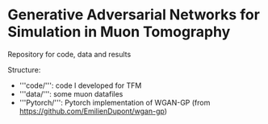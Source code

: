 # Generative Adversarial Networks for Simulation in Muon Tomography

Repository for code, data and results

Structure:

- '''code/''': code I developed for TFM
- '''data/''': some muon datafiles
- '''Pytorch/''': Pytorch implementation of WGAN-GP (from https://github.com/EmilienDupont/wgan-gp)
